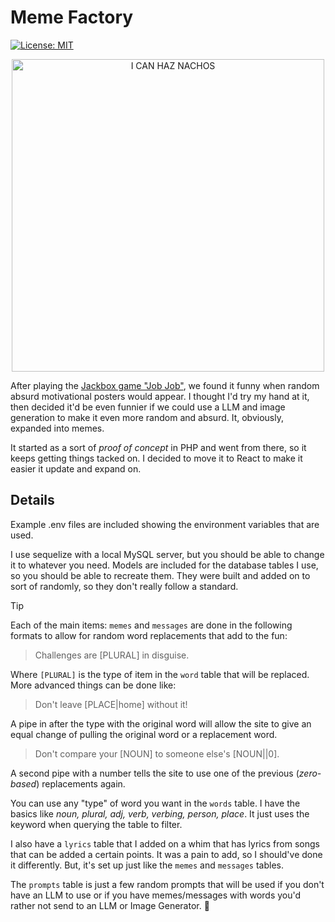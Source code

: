 # Meme Factory

[![License: MIT](https://img.shields.io/badge/License-MIT-yellow.svg)](https://opensource.org/licenses/MIT)

<p align="center">
<img src="https://github.com/user-attachments/assets/597128b7-067f-4056-8f5e-029a3d56af96" alt="I CAN HAZ NACHOS" width="500"/>
</p>

After playing the [Jackbox game "Job Job"](https://www.jackboxgames.com/games/the-jackbox-party-pack-8/job-job), we found it funny when random absurd motivational posters would appear. I thought I'd try my hand at it, then decided it'd be even funnier if we could use a LLM and image generation to make it even more random and absurd. It, obviously, expanded into memes.

It started as a sort of *proof of concept* in PHP and went from there, so it keeps getting things tacked on. I decided to move it to React to make it easier it update and expand on.

## Details

Example .env files are included showing the environment variables that are used.

I use sequelize with a local MySQL server, but you should be able to change it to whatever you need. Models are included for the database tables I use, so you should be able to recreate them. They were built and added on to sort of randomly, so they don't really follow a standard.

> [!TIP]
Each of the main items: `memes` and `messages` are done in the following formats to allow for random word replacements that add to the fun:

> Challenges are [PLURAL] in disguise.

Where `[PLURAL]` is the type of item in the `word` table that will be replaced. More advanced things can be done like:

> Don't leave [PLACE|home] without it!

A pipe in after the type with the original word will allow the site to give an equal change of pulling the original word or a replacement word.

> Don't compare your [NOUN] to someone else's [NOUN||0].

A second pipe with a number tells the site to use one of the previous (*zero-based*) replacements again.

You can use any "type" of word you want in the `words` table. I have the basics like *noun, plural, adj, verb, verbing, person, place*. It just uses the keyword when querying the table to filter.

I also have a `lyrics` table that I added on a whim that has lyrics from songs that can be added a certain points. It was a pain to add, so I should've done it differently. But, it's set up just like the `memes` and `messages` tables.

The `prompts` table is just a few random prompts that will be used if you don't have an LLM to use or if you have memes/messages with words you'd rather not send to an LLM or Image Generator. :shrug:
